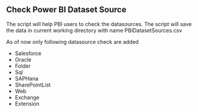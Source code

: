 ## Check Power BI Dataset Source

The script will help PBI users to check the datasources. The script will save the data in current working directory with name PBIDatasetSources.csv

As of now only following datasource check are added
- Salesforce
- Oracle
- Folder
- Sql
- SAPHana
- SharePointList
- Web
- Exchange
- Extension
